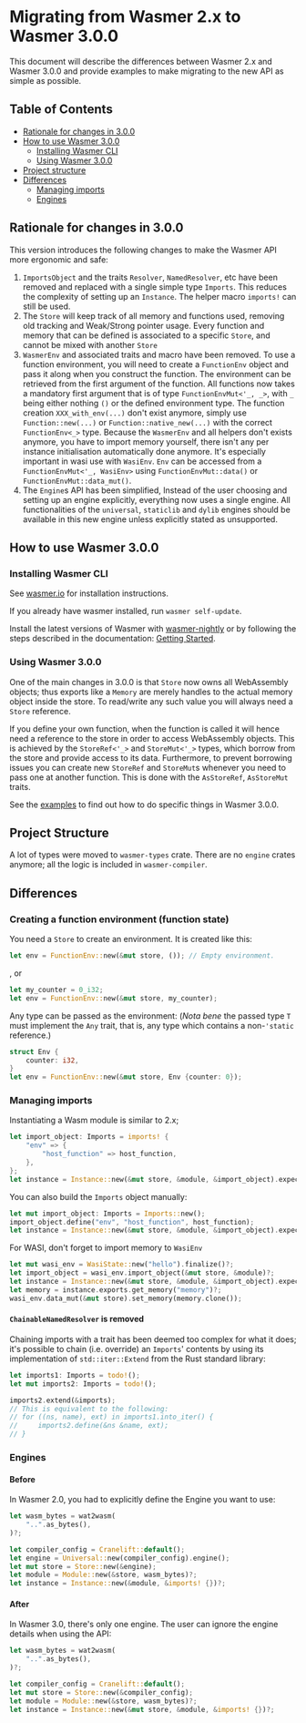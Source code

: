 # Migrating from Wasmer 2.x to Wasmer 3.0.0

This document will describe the differences between Wasmer 2.x and Wasmer 3.0.0
and provide examples to make migrating to the new API as simple as possible.

## Table of Contents

- [Rationale for changes in 3.0.0](#rationale-for-changes-in-300)
- [How to use Wasmer 3.0.0](#how-to-use-wasmer-300)
  - [Installing Wasmer CLI](#installing-wamser-cli)
  - [Using Wasmer 3.0.0](#using-wamser-300)
- [Project structure](#project-structure)
- [Differences](#differences)
  - [Managing imports](#managing-imports)
  - [Engines](#engines)

## Rationale for changes in 3.0.0

This version introduces the following changes to make the Wasmer API more ergonomic and safe:

1. `ImportsObject` and the traits `Resolver`, `NamedResolver`, etc have been removed and replaced with a single simple type `Imports`. This reduces the complexity of setting up an `Instance`. The helper macro `imports!` can still be used.
2. The `Store` will keep track of all memory and functions used, removing old tracking and Weak/Strong pointer usage. Every function and memory that can be defined is associated to a specific `Store`, and cannot be mixed with another `Store`
3. `WasmerEnv` and associated traits and macro have been removed. To use a function environment, you will need to create a `FunctionEnv` object and  pass it along when you construct the function. The environment can be retrieved from the first argument of the function. All functions now takes a mandatory first argument that is of type `FunctionEnvMut<'_, _>`, with `_` being either nothing `()` or the defined environment type. The function creation `XXX_with_env(...)` don't exist anymore, simply use `Function::new(...)` or `Function::native_new(...)` with the correct `FunctionEnv<_>` type. Because the `WasmerEnv` and all helpers don't exists anymore, you have to import memory yourself, there isn't any per instance initialisation automatically done anymore. It's especially important in wasi use with `WasiEnv`. `Env` can be accessed from a `FunctionEnvMut<'_, WasiEnv>` using `FunctionEnvMut::data()` or `FunctionEnvMut::data_mut()`.
4. The `Engine`s API has been simplified, Instead of the user choosing and setting up an engine explicitly, everything now uses a single engine. All functionalities of the `universal`, `staticlib` and `dylib` engines should be available in this new engine unless explicitly stated as unsupported.

## How to use Wasmer 3.0.0

### Installing Wasmer CLI

See [wasmer.io] for installation instructions.

If you already have wasmer installed, run `wasmer self-update`.

Install the latest versions of Wasmer with [wasmer-nightly] or by following the
steps described in the documentation: [Getting Started][getting-started].

### Using Wasmer 3.0.0

One of the main changes in 3.0.0 is that `Store` now owns all WebAssembly objects; thus exports like a `Memory` are merely handles to the actual memory object inside the store. To read/write any such value you will always need a `Store` reference.

If you define your own function, when the function is called it will hence need a reference to the store in order to access WebAssembly objects. This is achieved by the `StoreRef<'_>` and `StoreMut<'_>` types, which borrow from the store and provide access to its data. Furthermore, to prevent borrowing issues you can create new `StoreRef` and `StoreMut`s whenever you need to pass one at another function. This is done with the `AsStoreRef`, `AsStoreMut` traits.

See the [examples] to find out how to do specific things in Wasmer 3.0.0.

## Project Structure

A lot of types were moved to `wasmer-types` crate. There are no `engine` crates anymore; all the logic is included in `wasmer-compiler`.

## Differences

### Creating a function environment (function state)

You need a `Store` to create an environment. It is created like this:

```rust
let env = FunctionEnv::new(&mut store, ()); // Empty environment.
```

, or

```rust
let my_counter = 0_i32;
let env = FunctionEnv::new(&mut store, my_counter);
```

Any type can be passed as the environment: (*Nota bene* the passed type `T` must implement the `Any` trait, that is, any type which contains a non-`'static` reference.)

```rust
struct Env {
    counter: i32,
}
let env = FunctionEnv::new(&mut store, Env {counter: 0});
```

### Managing imports

Instantiating a Wasm module is similar to 2.x;

```rust
let import_object: Imports = imports! {
    "env" => {
        "host_function" => host_function,
    },
};
let instance = Instance::new(&mut store, &module, &import_object).expect("Could not instantiate module.");
```

You can also build the `Imports` object manually:

```rust
let mut import_object: Imports = Imports::new();
import_object.define("env", "host_function", host_function);
let instance = Instance::new(&mut store, &module, &import_object).expect("Could not instantiate module.");
```

For WASI, don't forget to import memory to `WasiEnv`

```rust
let mut wasi_env = WasiState::new("hello").finalize()?;
let import_object = wasi_env.import_object(&mut store, &module)?;
let instance = Instance::new(&mut store, &module, &import_object).expect("Could not instantiate module.");
let memory = instance.exports.get_memory("memory")?;
wasi_env.data_mut(&mut store).set_memory(memory.clone());
```

#### `ChainableNamedResolver` is removed

Chaining imports with a trait has been deemed too complex for what it does; it's possible to chain (i.e. override) an `Imports`' contents by using its implementation of `std::iter::Extend`  from the Rust standard library:

```rust
let imports1: Imports = todo!();
let mut imports2: Imports = todo!();

imports2.extend(&imports);
// This is equivalent to the following:
// for ((ns, name), ext) in imports1.into_iter() {
//     imports2.define(&ns &name, ext);
// }
```

### Engines

#### Before

In Wasmer 2.0, you had to explicitly define the Engine you want to use:

```rust
let wasm_bytes = wat2wasm(
    "..".as_bytes(),
)?;

let compiler_config = Cranelift::default();
let engine = Universal::new(compiler_config).engine();
let mut store = Store::new(&engine);
let module = Module::new(&store, wasm_bytes)?;
let instance = Instance::new(&module, &imports! {})?;
```

#### After

In Wasmer 3.0, there's only one engine. The user can ignore the engine details when using the API:

```rust
let wasm_bytes = wat2wasm(
    "..".as_bytes(),
)?;

let compiler_config = Cranelift::default();
let mut store = Store::new(&compiler_config);
let module = Module::new(&store, wasm_bytes)?;
let instance = Instance::new(&mut store, &module, &imports! {})?;
```

[examples]: https://docs.wasmer.io/integrations/examples
[wasmer]: https://crates.io/crates/wasmer
[wasmer-wasi]: https://crates.io/crates/wasmer-wasi
[wasmer-emscripten]: https://crates.io/crates/wasmer-emscripten
[wasmer-compiler]: https://crates.io/crates/wasmer-compiler
[wasmer.io]: https://wasmer.io
[wasmer-nightly]: https://github.com/wasmerio/wasmer-nightly/
[getting-started]: https://docs.wasmer.io/ecosystem/wasmer/getting-started
[instance-example]: https://docs.wasmer.io/integrations/examples/instance
[imports-exports-example]: https://docs.wasmer.io/integrations/examples/imports-and-exports
[host-functions-example]: https://docs.wasmer.io/integrations/examples/host-functions
[memory]: https://docs.wasmer.io/integrations/examples/memory
[memory-pointers]: https://docs.wasmer.io/integrations/examples/memory-pointers
[host-functions]: https://docs.wasmer.io/integrations/examples/host-functions
[errors]: https://docs.wasmer.io/integrations/examples/errors
[exit-early]: https://docs.wasmer.io/integrations/examples/exit-early
